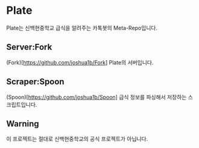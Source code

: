 Plate
======
Plate는 신백현중학교 급식을 알려주는 카톡봇의 Meta-Repo입니다.

Server:Fork
------------
(Fork)[https://github.com/joshua1b/Fork]
Plate의 서버입니다.

Scraper:Spoon
--------------
(Spoon)[https://github.com/joshua1b/Spoon]
급식 정보를 파싱해서 저장하는 스크립트입니다.

Warning
-----------
이 프로젝트는 절대로 신백현중학교의 공식 프로젝트가 아닙니다.
